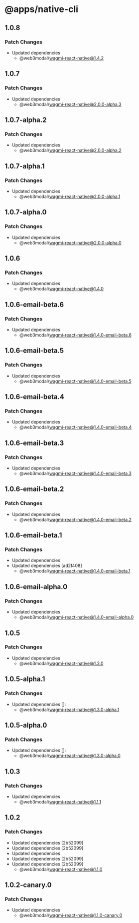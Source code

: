 # @apps/native-cli

## 1.0.8

### Patch Changes

- Updated dependencies
  - @web3modal/wagmi-react-native@1.4.2

## 1.0.7

### Patch Changes

- Updated dependencies
  - @web3modal/wagmi-react-native@2.0.0-alpha.3

## 1.0.7-alpha.2

### Patch Changes

- Updated dependencies
  - @web3modal/wagmi-react-native@2.0.0-alpha.2

## 1.0.7-alpha.1

### Patch Changes

- Updated dependencies
  - @web3modal/wagmi-react-native@2.0.0-alpha.1

## 1.0.7-alpha.0

### Patch Changes

- Updated dependencies
  - @web3modal/wagmi-react-native@2.0.0-alpha.0

## 1.0.6

### Patch Changes

- Updated dependencies
  - @web3modal/wagmi-react-native@1.4.0

## 1.0.6-email-beta.6

### Patch Changes

- Updated dependencies
  - @web3modal/wagmi-react-native@1.4.0-email-beta.6

## 1.0.6-email-beta.5

### Patch Changes

- Updated dependencies
  - @web3modal/wagmi-react-native@1.4.0-email-beta.5

## 1.0.6-email-beta.4

### Patch Changes

- Updated dependencies
  - @web3modal/wagmi-react-native@1.4.0-email-beta.4

## 1.0.6-email-beta.3

### Patch Changes

- Updated dependencies
  - @web3modal/wagmi-react-native@1.4.0-email-beta.3

## 1.0.6-email-beta.2

### Patch Changes

- Updated dependencies
  - @web3modal/wagmi-react-native@1.4.0-email-beta.2

## 1.0.6-email-beta.1

### Patch Changes

- Updated dependencies
- Updated dependencies [ad2f408]
  - @web3modal/wagmi-react-native@1.4.0-email-beta.1

## 1.0.6-email-alpha.0

### Patch Changes

- Updated dependencies
  - @web3modal/wagmi-react-native@1.4.0-email-alpha.0

## 1.0.5

### Patch Changes

- Updated dependencies
  - @web3modal/wagmi-react-native@1.3.0

## 1.0.5-alpha.1

### Patch Changes

- Updated dependencies []:
  - @web3modal/wagmi-react-native@1.3.0-alpha.1

## 1.0.5-alpha.0

### Patch Changes

- Updated dependencies []:
  - @web3modal/wagmi-react-native@1.3.0-alpha.0

## 1.0.3

### Patch Changes

- Updated dependencies
  - @web3modal/wagmi-react-native@1.1.1

## 1.0.2

### Patch Changes

- Updated dependencies [2b52099]
- Updated dependencies [2b52099]
- Updated dependencies
- Updated dependencies [2b52099]
- Updated dependencies [2b52099]
  - @web3modal/wagmi-react-native@1.1.0

## 1.0.2-canary.0

### Patch Changes

- Updated dependencies
  - @web3modal/wagmi-react-native@1.1.0-canary.0
